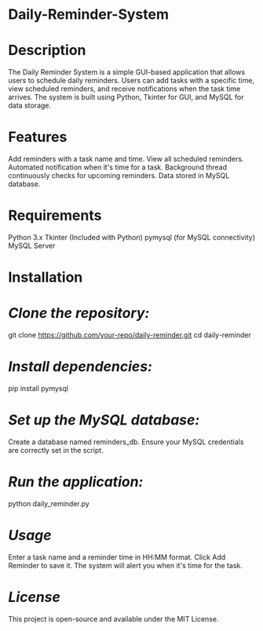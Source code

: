# Daily-Reminder-System

# Description

The Daily Reminder System is a simple GUI-based application that allows users to schedule daily reminders. Users can add tasks with a specific time, view scheduled reminders, and receive notifications when the task time arrives. The system is built using Python, Tkinter for GUI, and MySQL for data storage.

# Features

Add reminders with a task name and time.
View all scheduled reminders.
Automated notification when it's time for a task.
Background thread continuously checks for upcoming reminders.
Data stored in MySQL database.

# Requirements

Python 3.x
Tkinter (Included with Python)
pymysql (for MySQL connectivity)
MySQL Server

# Installation

# _Clone the repository:_
git clone https://github.com/your-repo/daily-reminder.git
cd daily-reminder

# _Install dependencies:_
pip install pymysql

# _Set up the MySQL database:_
Create a database named reminders_db.
Ensure your MySQL credentials are correctly set in the script.

# _Run the application:_
python daily_reminder.py

# _Usage_
Enter a task name and a reminder time in HH:MM format.
Click Add Reminder to save it.
The system will alert you when it's time for the task.

# _License_
This project is open-source and available under the MIT License.
